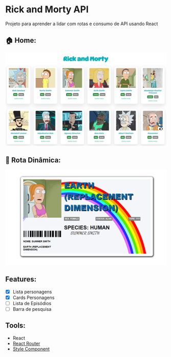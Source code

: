 # Rick and Morty API
Projeto para aprender a lidar com rotas e consumo de API usando React

## 🏠 Home:

<img src="./public/assets/images/rick-and-morty-api.png"/>

## 🔗 Rota Dinâmica:
<img src="./public/assets/images/rick-and-morty-card.png"/>

## Features:

- [x] Lista personagens
- [x] Cards Personagens
- [ ] Lista de Episódios
- [ ] Barra de pesquisa

## Tools:
- React
- [React Router](https://reactrouter.com/)
- [Style Component](https://styled-components.com/)

